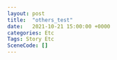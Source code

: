 ```yaml
---
layout: post
title:  "others_test"
date:   2021-10-21 15:00:00 +0000
categories: Etc
Tags: Story Etc
SceneCode: []
---
```

